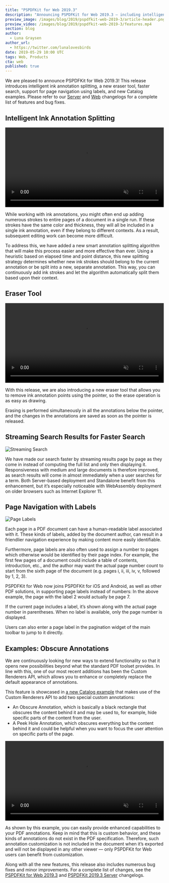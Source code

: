 ```yaml
---
title: "PSPDFKit for Web 2019.3"
description: "Announcing PSPDFKit for Web 2019.3 — including intelligent ink annotation splitting, a new eraser tool, faster search, new Catalog examples, and more."
preview_image: /images/blog/2019/pspdfkit-web-2019-3/article-header.png
preview_video: /images/blog/2019/pspdfkit-web-2019-3/features.mp4
section: blog
author:
  - Luna Graysen
author_url:
  - https://twitter.com/lunalovesbirds
date: 2019-05-29 10:00 UTC
tags: Web, Products
cta: web
published: true
---
```


We are pleased to announce PSPDFKit for Web 2019.3! This release introduces intelligent ink annotation splitting, a new eraser tool, faster search, support for page navigation using labels, and new Catalog examples. Please refer to our [Server][server changelog] and [Web][web changelog] changelogs for a complete list of features and bug fixes.

## Intelligent Ink Annotation Splitting

<video src="/images/blog/2019/pspdfkit-web-2019-3/split-annotations.mp4" width="100%" loop muted playsinline data-controller="video" data-video-autoplay="true"></video>

While working with ink annotations, you might often end up adding numerous strokes to entire pages of a document in a single run. If these strokes have the same color and thickness, they will all be included in a single ink annotation, even if they belong to different contexts. As a result, subsequent editing work can become more difficult.

To address this, we have added a new smart annotation splitting algorithm that will make this process easier and more effective than ever. Using a heuristic based on elapsed time and point distance, this new splitting strategy determines whether new ink strokes should belong to the current annotation or be split into a new, separate annotation. This way, you can continuously add ink strokes and let the algorithm automatically split them based upon their context.

## Eraser Tool

<video src="/images/blog/2019/pspdfkit-web-2019-3/eraser.mp4" width="100%" loop muted playsinline data-controller="video" data-video-autoplay="true"></video>

With this release, we are also introducing a new eraser tool that allows you to remove ink annotation points using the pointer, so the erase operation is as easy as drawing.

Erasing is performed simultaneously in all the annotations below the pointer, and the changes in the annotations are saved as soon as the pointer is released.

## Streaming Search Results for Faster Search

![Streaming Search](/images/blog/2019/pspdfkit-web-2019-3/streaming-search.png)

We have made our search faster by streaming results page by page as they come in instead of computing the full list and only then displaying it. Responsiveness with medium and large documents is therefore improved, as search results will come in almost immediately when a user searches for a term. Both Server-based deployment and Standalone benefit from this enhancement, but it’s especially noticeable with WebAssembly deployment on older browsers such as Internet Explorer 11.

## Page Navigation with Labels

![Page Labels](/images/blog/2019/pspdfkit-web-2019-3/page-labels.png)

Each page in a PDF document can have a human-readable label associated with it. These kinds of labels, added by the document author, can result in a friendlier navigation experience by making content more easily identifiable.

Furthermore, page labels are also often used to assign a number to pages which otherwise would be identified by their page index. For example, the first few pages of a document could include a table of contents, introduction, etc., and the author may want the actual page number count to start from the sixth page of the document (e.g. pages i, ii, iii, iv, v, followed by 1, 2, 3).

PSPDFKit for Web now joins PSPDFKit for iOS and Android, as well as other PDF solutions, in supporting page labels instead of numbers: In the above example, the page with the label 2 would actually be page 7.

If the current page includes a label, it’s shown along with the actual page number in parentheses. When no label is available, only the page number is displayed.

Users can also enter a page label in the pagination widget of the main toolbar to jump to it directly.

## Examples: Obscure Annotations

We are continuously looking for new ways to extend functionality so that it opens new possibilities beyond what the standard PDF toolset provides. In line with this, one of our most recent additions has been the Custom Renderers API, which allows you to enhance or completely replace the default appearance of annotations.

This feature is showcased in [a new Catalog example][] that makes use of the Custom Renderers API to add two special custom annotations:

- An Obscure Annotation, which is basically a black rectangle that obscures the content behind it and may be used to, for example, hide specific parts of the content from the user.
- A Peek Hole Annotation, which obscures everything but the content behind it and could be helpful when you want to focus the user attention on specific parts of the page.

<video src="/images/blog/2019/pspdfkit-web-2019-3/obscure-peek.mp4" width="100%" loop muted playsinline data-controller="video" data-video-autoplay="true"></video>

As shown by this example, you can easily provide enhanced capabilities to your PDF annotations. Keep in mind that this is custom behavior, and these kinds of annotations do not exist in the PDF specification. Therefore, such annotation customization is not included in the document when it’s exported and will not be displayed in any other viewer — only PSPDFKit for Web users can benefit from customization.

Along with all the new features, this release also includes numerous bug fixes and minor improvements. For a complete list of changes, see the [PSPDFKit for Web 2019.3][web changelog] and [PSPDFKit 2019.3 Server][server changelog] changelogs.

[server changelog]: /changelog/server/#2019.3
[web changelog]: /changelog/web/#2019.3
[a new catalog example]: https://web-examples.pspdfkit.com/obscure-annotations
